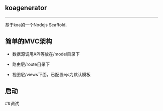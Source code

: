 ## koagenerator
--------

基于koa的一个Nodejs Scaffold.

## 简单的MVC架构

* 数据源调用API等放在/model目录下

* 路由层/route目录下

* 视图层/views下面，已配置ejs为默认模板

## 启动



##调试

